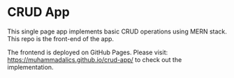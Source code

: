 # CRUD App

This single page app implements basic CRUD operations using MERN stack. This repo is the front-end of the app.

The frontend is deployed on GitHub Pages. Please visit: https://muhammadalics.github.io/crud-app/ to check out the implementation.
